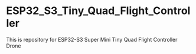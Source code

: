 # ESP32_S3_Tiny_Quad_Flight_Controller
This is repository for ESP32-S3 Super Mini Tiny Quad Flight Controller Drone
